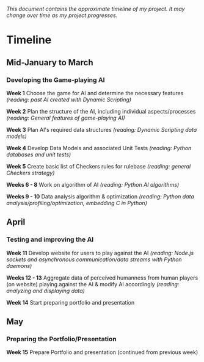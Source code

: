 *This document contains the approximate timeline of my project. It may change over time as my project progresses.*

# Timeline

## Mid-January to March
### Developing the Game-playing AI

__Week 1__ Choose the game for AI and determine the necessary features *(reading: past AI created with Dynamic Scripting)*

__Week 2__ Plan the structure of the AI, including individual aspects/processes *(reading: General features of game-playing AI)*

__Week 3__ Plan AI's required data structures *(reading: Dynamic Scripting data models)*

__Week 4__ Develop Data Models and associated Unit Tests *(reading: Python databases and unit tests)*

__Week 5__ Create basic list of Checkers rules for rulebase *(reading: general Checkers strategy)*

__Weeks 6 - 8__ Work on algorithm of AI *(reading: Python AI algorithms)*

__Weeks 9 - 10__ Data analysis algorithm & optimization *(reading: Python data analysis/profiling/optimization, embedding C in Python)*

## April
### Testing and improving the AI

__Week 11__ Develop website for users to play against the AI *(reading: Node.js sockets and asynchronous communication/data streams with Python daemons)*

__Weeks 12 - 13__ Aggregate data of perceived humanness from human players (on website) playing against the AI & modify AI accordingly *(reading: analyzing and displaying data)*

__Week 14__ Start preparing portfolio and presentation

## May
### Preparing the Portfolio/Presentation

__Week 15__ Prepare Portfolio and presentation (continued from previous week)
